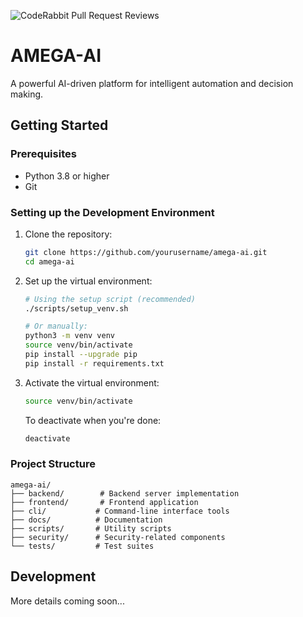 ![CodeRabbit Pull Request Reviews](https://img.shields.io/coderabbit/prs/github/chojuninengu/amega-ai?utm_source=oss&utm_medium=github&utm_campaign=chojuninengu%2Famega-ai&labelColor=171717&color=FF570A&link=https%3A%2F%2Fcoderabbit.ai&label=CodeRabbit+Reviews)
# AMEGA-AI

A powerful AI-driven platform for intelligent automation and decision making.

## Getting Started

### Prerequisites

- Python 3.8 or higher
- Git

### Setting up the Development Environment

1. Clone the repository:
   ```bash
   git clone https://github.com/yourusername/amega-ai.git
   cd amega-ai
   ```

2. Set up the virtual environment:
   ```bash
   # Using the setup script (recommended)
   ./scripts/setup_venv.sh

   # Or manually:
   python3 -m venv venv
   source venv/bin/activate
   pip install --upgrade pip
   pip install -r requirements.txt
   ```

3. Activate the virtual environment:
   ```bash
   source venv/bin/activate
   ```

   To deactivate when you're done:
   ```bash
   deactivate
   ```

### Project Structure

```
amega-ai/
├── backend/        # Backend server implementation
├── frontend/       # Frontend application
├── cli/           # Command-line interface tools
├── docs/          # Documentation
├── scripts/       # Utility scripts
├── security/      # Security-related components
└── tests/         # Test suites
```

## Development

More details coming soon...
